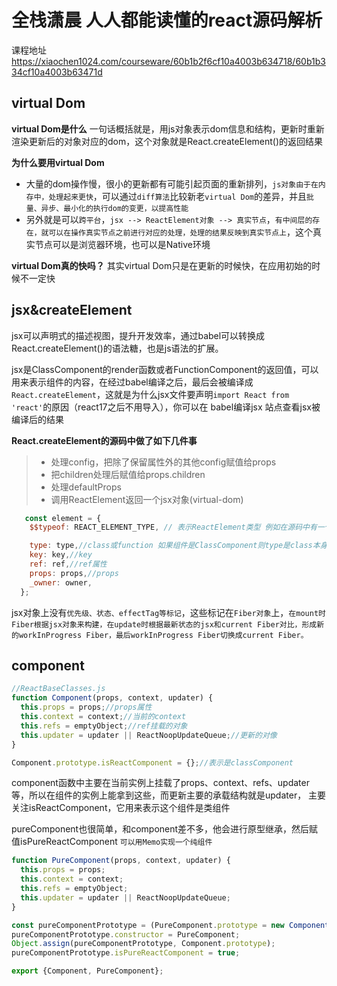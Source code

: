 # 全栈潇晨 人人都能读懂的react源码解析

课程地址
<https://xiaochen1024.com/courseware/60b1b2f6cf10a4003b634718/60b1b334cf10a4003b63471d>

## virtual Dom

**virtual Dom是什么**
一句话概括就是，用js对象表示dom信息和结构，更新时重新渲染更新后的对象对应的dom，这个对象就是React.createElement()的返回结果

**为什么要用virtual Dom**

- 大量的dom操作慢，很小的更新都有可能引起页面的重新排列，`js对象由于在内存中，处理起来更快`，可以通过`diff算法`比较新老`virtual Dom`的差异，并且`批量、异步、最小化的执行dom的变更，以提高性能`
- 另外就是可以`跨平台`，`jsx --> ReactElement对象 --> 真实节点`，`有中间层的存在，就可以在操作真实节点之前进行对应的处理，处理的结果反映到真实节点上`，这个真实节点可以是浏览器环境，也可以是Native环境

**virtual Dom真的快吗？**
其实virtual Dom只是在更新的时候快，在应用初始的时候不一定快

## jsx&createElement

jsx可以声明式的描述视图，提升开发效率，通过babel可以转换成React.createElement()的语法糖，也是js语法的扩展。

jsx是ClassComponent的render函数或者FunctionComponent的返回值，可以用来表示组件的内容，在经过babel编译之后，最后会被编译成`React.createElement`，这就是为什么jsx文件要声明`import React from 'react'`的原因（react17之后不用导入），你可以在 babel编译jsx 站点查看jsx被编译后的结果

​**React.createElement的源码中做了如下几件事**
>
> - 处理config，把除了保留属性外的其他config赋值给props
> - 把children处理后赋值给props.children
> - 处理defaultProps
> - 调用ReactElement返回一个jsx对象(virtual-dom)
>
```javascript
   const element = {
    $$typeof: REACT_ELEMENT_TYPE, // 表示ReactElement类型 例如在源码中有一个检查是否是合法Element的函数，就是根object.$$typeof === REACT_ELEMENT_TYPE来判断的

    type: type,//class或function 如果组件是ClassComponent则type是class本身，如果组件是FunctionComponent创建的，则type是这个function，源码中用ClassComponent.prototype.isReactComponent来区别二者。注意class或者function创建的组件一定要首字母大写，不然后被当成普通节点，type就是字符串。
    key: key,//key
    ref: ref,//ref属性
    props: props,//props
    _owner: owner,
  };
```

jsx对象上没有`优先级、状态、effectTag等标记`，这些标记在`Fiber对象`上，`在mount时Fiber根据jsx对象来构建，在update时根据最新状态的jsx和current Fiber对比，形成新的workInProgress Fiber，最后workInProgress Fiber切换成current Fiber。`

## component

```javascript
//ReactBaseClasses.js
function Component(props, context, updater) {
  this.props = props;//props属性
  this.context = context;//当前的context
  this.refs = emptyObject;//ref挂载的对象
  this.updater = updater || ReactNoopUpdateQueue;//更新的对像
}

Component.prototype.isReactComponent = {};//表示是classComponent
```

component函数中主要在当前实例上挂载了props、context、refs、updater等，所以在组件的实例上能拿到这些，而更新主要的承载结构就是updater， 主要关注isReactComponent，它用来表示这个组件是类组件

pureComponent也很简单，和component差不多，他会进行原型继承，然后赋值isPureReactComponent
`可以用Memo实现一个纯组件`

```javascript
function PureComponent(props, context, updater) {
  this.props = props;
  this.context = context;
  this.refs = emptyObject;
  this.updater = updater || ReactNoopUpdateQueue;
}

const pureComponentPrototype = (PureComponent.prototype = new ComponentDummy());
pureComponentPrototype.constructor = PureComponent;
Object.assign(pureComponentPrototype, Component.prototype);
pureComponentPrototype.isPureReactComponent = true;

export {Component, PureComponent};
```
